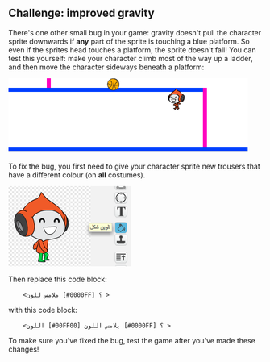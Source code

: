 ## Challenge: improved gravity

There's one other small bug in your game: gravity doesn't pull the character sprite downwards if **any** part of the sprite is touching a blue platform. So even if the sprites head touches a platform, the sprite doesn't fall! You can test this yourself: make your character climb most of the way up a ladder, and then move the character sideways beneath a platform:

![screenshot](images/dodge-gravity-bug.png)

To fix the bug, you first need to give your character sprite new trousers that have a different colour (on **all** costumes).

![screenshot](images/dodge-trousers.png)

Then replace this code block:

```blocks3
    <ملامس للون [#0000FF] ؟ >
```

with this code block:

```blocks3
    <اللون [#00FF00] يلامس اللون [#0000FF] ؟ >
```

To make sure you've fixed the bug, test the game after you've made these changes!